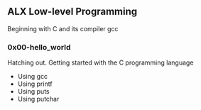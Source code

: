 ## ALX Low-level Programming
Beginning with C and its compiler gcc

### 0x00-hello_world
Hatching out. Getting started with the C programming language
* Using gcc
* Using printf
* Using puts
* Using putchar

